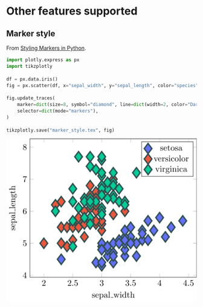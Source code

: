 
# Other features supported


## Marker style

From [Styling Markers in Python](https://plotly.com/python/marker-style/).

```python
import plotly.express as px
import tikzplotly

df = px.data.iris()
fig = px.scatter(df, x="sepal_width", y="sepal_length", color="species")

fig.update_traces(
    marker=dict(size=8, symbol="diamond", line=dict(width=2, color="DarkSlateGrey")),
    selector=dict(mode="markers"),
)

tikzplotly.save("marker_style.tex", fig)
```

![Marker Style Example](../assets/examples/marker_style.png)
